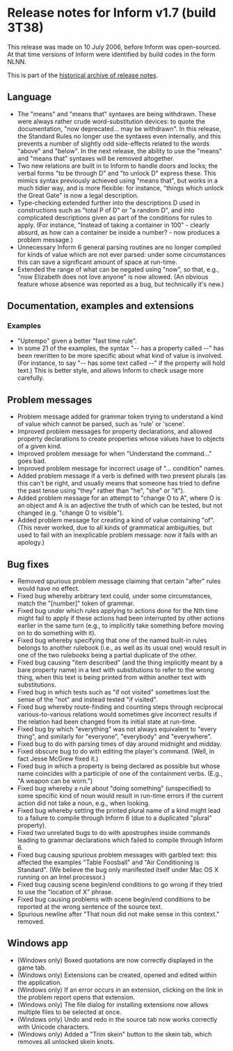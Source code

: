 # Release notes for Inform v1.7 (build 3T38)

This release was made on 10 July 2006, before Inform was open-sourced.
At that time versions of Inform were identified by build codes in the form NLNN.

This is part of the [historical archive of release notes](../version_history.md).

## Language

- The "means" and "means that" syntaxes are being withdrawn. These were always
rather crude word-substitution devices: to quote the documentation,
"now deprecated... may be withdrawn". In this release, the Standard Rules
no longer use the syntaxes even internally, and this prevents a number
of slightly odd side-effects related to the words "above" and "below".
In the next release, the ability to use the "means" and "means that"
syntaxes will be removed altogether.
- Two new relations are built in to Inform to handle doors and locks; the
verbal forms "to be through D" and "to unlock D" express these. This
mimics syntax previously achieved using "means that", but works in a
much tidier way, and is more flexible: for instance, "things which
unlock the Great Gate" is now a legal description.
- Type-checking extended further into the descriptions D used in constructions
such as "total P of D" or "a random D", and into complicated descriptions
given as part of the conditions for rules to apply. (For instance,
"Instead of taking a container in 100" - clearly absurd, as how can
a container be inside a number? - now produces a problem message.)
- Unnecessary Inform 6 general parsing routines are no longer compiled for
kinds of value which are not ever parsed: under some circumstances
this can save a significant amount of space at run-time.
- Extended the range of what can be negated using "now", so that, e.g.,
"now Elizabeth does not love anyone" is now allowed. (An obvious feature
whose absence was reported as a bug, but technically it's new.)

## Documentation, examples and extensions

### Examples

- "Uptempo" given a better "fast time rule".
- In some 21 of the examples, the syntax "-- has a property called --" has
been rewritten to be more specific about what kind of value is involved.
(For instance, to say "-- has some text called --" if the property
will hold text.) This is better style, and allows Inform to check
usage more carefully.

## Problem messages

- Problem message added for grammar token trying to understand a kind of
value which cannot be parsed, such as 'rule' or 'scene'.
- Improved problem messages for property declarations, and allowed property
declarations to create properties whose values have to objects of a given
kind.
- Improved problem message for when "Understand the command..." goes bad.
- Improved problem message for incorrect usage of "... condition" names.
- Added problem message if a verb is defined with two present plurals (as
this can't be right, and usually means that someone has tried to define
the past tense using "they" rather than "he", "she" or "it").
- Added problem message for an attempt to "change O to A", where O is an object
and A is an adjective the truth of which can be tested, but not changed
(e.g. "change O to visible").
- Added problem message for creating a kind of value containing "of". (This
never worked, due to all kinds of grammatical ambiguities, but used to
fail with an inexplicable problem message: now it fails with an apology.)

## Bug fixes

- Removed spurious problem message claiming that certain "after" rules would
have no effect.
- Fixed bug whereby arbitrary text could, under some circumstances, match the
"[number]" token of grammar.
- Fixed bug under which rules applying to actions done for the Nth time
might fail to apply if these actions had been interrupted by other
actions earlier in the same turn (e.g., to implicitly take something
before moving on to do something with it).
- Fixed bug whereby specifying that one of the named built-in rules belongs
to another rulebook (i.e., as well as its usual one) would result in
one of the two rulebooks being a partial duplicate of the other.
- Fixed bug causing "item described" (and the thing implicitly meant by a
bare property name) in a text with substitutions to refer to the
wrong thing, when this text is being printed from within another text
with substitutions.
- Fixed bug in which tests such as "if not visited" sometimes lost the
sense of the "not" and instead tested "if visited".
- Fixed bug whereby route-finding and counting steps through reciprocal
various-to-various relations would sometimes give incorrect results if
the relation had been changed from its initial state at run-time.
- Fixed bug by which "everything" was not always equivalent to "every thing",
and similarly for "everyone", "everybody" and "everywhere".
- Fixed bug to do with parsing times of day around midnight and midday.
- Fixed obscure bug to do with editing the player's command. (Well, in fact
Jesse McGrew fixed it.)
- Fixed bug in which a property is being declared as possible but whose name
coincides with a participle of one of the containment verbs. (E.g.,
"A weapon can be worn.")
- Fixed bug whereby a rule about "doing something" (unspecified) to some
specific kind of noun would result in run-time errors if the current
action did not take a noun, e.g., when looking.
- Fixed bug whereby setting the printed plural name of a kind might lead
to a failure to compile through Inform 6 (due to a duplicated "plural"
property).
- Fixed two unrelated bugs to do with apostrophes inside commands leading
to grammar declarations which failed to compile through Inform 6.
- Fixed bug causing spurious problem messages with garbled text: this
affected the examples "Table Foosball" and "Air Conditioning is Standard".
(We believe the bug only manifested itself under Mac OS X running on an
Intel processor.)
- Fixed bug causing scene begin/end conditions to go wrong if they tried to
use the "location of X" phrase.
- Fixed bug causing problems with scene begin/end conditions to be reported
at the wrong sentence of the source text.
- Spurious newline after "That noun did not make sense in this context." removed.

## Windows app

- (Windows only) Boxed quotations are now correctly displayed in the game tab.
- (Windows only) Extensions can be created, opened and edited within the
application.
- (Windows only) If an error occurs in an extension, clicking on the link in the
problem report opens that extension.
- (Windows only) The file dialog for installing extensions now allows multiple
files to be selected at once.
- (Windows only) Undo and redo in the source tab now works correctly with Unicode
characters.
- (Windows only) Added a "Trim skein" button to the skein tab, which removes all
unlocked skein knots.
